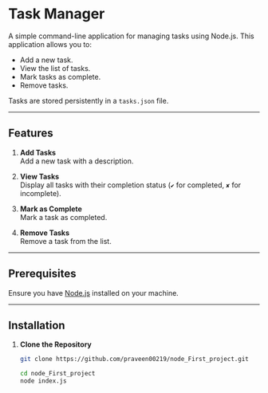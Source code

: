 # Task Manager

A simple command-line application for managing tasks using Node.js. This application allows you to:

- Add a new task.
- View the list of tasks.
- Mark tasks as complete.
- Remove tasks.

Tasks are stored persistently in a `tasks.json` file.

---

## Features

1. **Add Tasks**  
   Add a new task with a description.

2. **View Tasks**  
   Display all tasks with their completion status (`✔` for completed, `✘` for incomplete).

3. **Mark as Complete**  
   Mark a task as completed.

4. **Remove Tasks**  
   Remove a task from the list.

---

## Prerequisites

Ensure you have [Node.js](https://nodejs.org/) installed on your machine.

---

## Installation

1. **Clone the Repository**

   ```bash
   git clone https://github.com/praveen00219/node_First_project.git

   cd node_First_project
   node index.js
   ```
